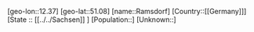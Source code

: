 ﻿---
location: [51.08,12.37]
type: City
tags:
- geo/City


SpocWebEntityId: 33627
isDeleted: false
confidential: public

---
[geo-lon::12.37]
[geo-lat::51.08]
[name::Ramsdorf]
[Country::[[Germany]]]
[State :: [[../../Sachsen]] ]
[Population::]
[Unknown::]

